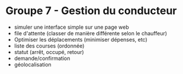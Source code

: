 # Groupe 7 - Gestion du conducteur

- simuler une interface simple sur une page web
- file d'attente (classer de manière différente selon le chauffeur)
- Optimiser les déplacements (minimiser dépenses, etc)
- liste des courses (ordonnée)
- statut (arrêt, occupé, retour)
- demande/confirmation
- géolocalisation

